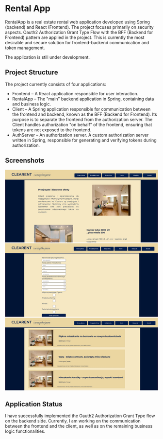 
# Rental App

RentalApp is a real estate rental web application developed using Spring (backend) and React (Frontend). The project focuses primarily on security aspects. Oauth2 Authorization Grant Type Flow with the BFF (Backend for Frontend) pattern are applied in the project. This is currently the most desirable and secure solution for frontend-backend communication and token management.

The application is still under development.

## Project Structure


The project currently consists of four applications:
- Frontend – A React application responsible for user interaction.
- RentalApp – The "main" backend application in Spring, containing data and business logic.
- Client – A Spring application responsible for communication between the frontend and backend, known as the BFF (Backend for Frontend). Its purpose is to separate the frontend from the authorization server. The Client handles authorization "on behalf" of the frontend, ensuring that tokens are not exposed to the frontend.
- AuthServer – An authorization server. A custom authorization server written in Spring, responsible for generating and verifying tokens during authorization.
## Screenshots
<img src="/screenshots/rentalapp-main.jpg" />
<img src="/screenshots/rentalapp-addOffer.jpg" />
<img src="/screenshots/rentalap-offers.jpg " />


## Application Status

I have successfully implemented the Oauth2 Authorization Grant Type flow on the backend side. Currently, I am working on the communication between the frontend and the client, as well as on the remaining business logic functionalities.
